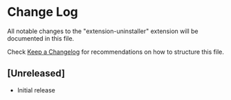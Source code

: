 # Change Log

All notable changes to the "extension-uninstaller" extension will be documented in this file.

Check [Keep a Changelog](http://keepachangelog.com/) for recommendations on how to structure this file.

## [Unreleased]

- Initial release